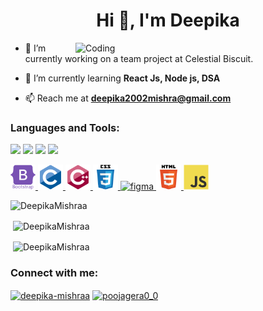 <h1 align="center">Hi 👋, I'm Deepika</h1>
<img align="right" alt="Coding" width="400" src="https://camo.githubusercontent.com/6607041227d81f650340ff070cc2843518acad359b57e5bb054a9fb7127aa041/68747470733a2f2f63646e2e6472696262626c652e636f6d2f75736572732f323634363432332f73637265656e73686f74732f353530373139362f636f6d70757465722e676966" data-canonical-src="https://dribbble.com/shots/18058631-New-website" style="max-width: 100%;">

- 🔭 I’m currently working on a team project at Celestial Biscuit.

- 🌱 I’m currently learning **React Js, Node js, DSA**

- 📫 Reach me at **deepika2002mishra@gmail.com**

<h3 align="left">Languages and Tools:</h3>
<p align="left">

<p>
    <img src="https://img.shields.io/badge/-Visual%20Studio%20Code-23A9F2?style=flat-square&logo=Visual%20Studio%20Code&logoColor=white"/>
    <img src="https://img.shields.io/badge/-Github-181717?style=flat-square&logo=GitHub&logoColor=white"/>
    <img src="https://img.shields.io/badge/-Git-F44D27?style=flat-square&logo=Git&logoColor=white"/>
    <img src="https://img.shields.io/badge/-MySQL-F29111?style=flat-square&logo=MySQL&logoColor=white"/>
    <!--<img src="https://img.shields.io/badge/-HTML5-E34F26?style=flat-square&logo=HTML5&logoColor=white"/>-->
    <!--<img src="https://img.shields.io/badge/-CSS3-1572B6?style=flat-square&logo=CSS3&logoColor=white"/>-->
  </p>

<a href="https://getbootstrap.com" target="_blank" rel="noreferrer"> 
<img src="https://raw.githubusercontent.com/devicons/devicon/master/icons/bootstrap/bootstrap-plain-wordmark.svg" alt="bootstrap" width="40" height="40"/> 
</a>

<a href="https://www.cprogramming.com/" target="_blank" rel="noreferrer">
<img src="https://raw.githubusercontent.com/devicons/devicon/master/icons/c/c-original.svg" alt="c" width="40" height="40"/>
</a> 

<a href="https://www.w3schools.com/cpp/" target="_blank" rel="noreferrer">
<img src="https://raw.githubusercontent.com/devicons/devicon/master/icons/cplusplus/cplusplus-original.svg" alt="cplusplus" width="40" height="40"/> 
</a> 

<a href="https://www.w3schools.com/css/" target="_blank" rel="noreferrer"> 
<img src="https://raw.githubusercontent.com/devicons/devicon/master/icons/css3/css3-original-wordmark.svg" alt="css3" width="40" height="40"/> 
</a> 

<a href="https://www.figma.com/" target="_blank" rel="noreferrer"> 
<img src="https://www.vectorlogo.zone/logos/figma/figma-icon.svg" alt="figma" width="40" height="40"/> 
</a>

<a href="https://www.w3.org/html/" target="_blank" rel="noreferrer"> 
<img src="https://raw.githubusercontent.com/devicons/devicon/master/icons/html5/html5-original-wordmark.svg" alt="html5" width="40" height="40"/> 
</a>

<a href="https://developer.mozilla.org/en-US/docs/Web/JavaScript" target="_blank" rel="noreferrer"> 
<img src="https://raw.githubusercontent.com/devicons/devicon/master/icons/javascript/javascript-original.svg" alt="javascript" width="40" height="40"/>
</a>  

</p>

<p><img align="left" src="https://github-readme-stats.vercel.app/api/top-langs?username=DeepikaMishraa&show_icons=true&locale=en&layout=compact" alt="DeepikaMishraa" />
</p>
<br/>
<p>&nbsp;<img align="center" src="https://github-readme-stats.vercel.app/api?username=DeepikaMishraa&show_icons=true&locale=en" alt="DeepikaMishraa" /></p>

<p>&nbsp;<img align="center" src="https://github-readme-streak-stats.herokuapp.com/?user=DeepikaMishraa&" alt="DeepikaMishraa" /></p>

<h3 align="left">Connect with me:</h3>
<p align="left">
<a href="https://www.linkedin.com/in/deepika-mishraa/" target="blank"><img align="center" src="https://raw.githubusercontent.com/rahuldkjain/github-profile-readme-generator/master/src/images/icons/Social/linked-in-alt.svg" alt="deepika-mishraa" height="30" width="40" /></a>
<a href="https://twitter.com/deepikamishrra" target="blank"><img align="center" src="https://raw.githubusercontent.com/rahuldkjain/github-profile-readme-generator/master/src/images/icons/Social/twitter.svg" alt="poojagera0_0" height="30" width="40" /></a>
</p>

